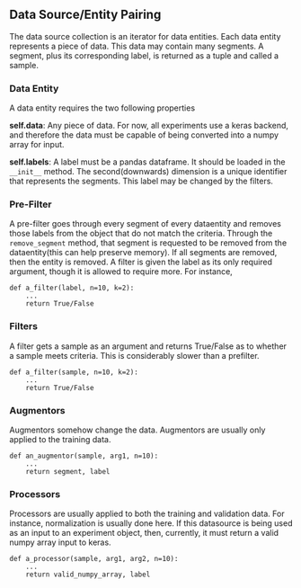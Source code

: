 ## Data Source/Entity Pairing

The data source collection is an iterator for data entities.
Each data entity represents a piece of data.
This data may contain many segments.
A segment, plus its corresponding label, is returned as a tuple and called a sample.

### Data Entity
A data entity requires the two following properties

**self.data**: Any piece of data. For now, all experiments use a keras backend, and therefore the data must be capable of being converted into a numpy array for input.

**self.labels**: A label must be a pandas dataframe. It should be loaded in the `__init__` method. The second(downwards) dimension is a unique identifier that represents the segments. This label may be changed by the filters.

### Pre-Filter
A pre-filter goes through every segment of every dataentity and removes those labels from the object that do not match the criteria. Through the `remove_segment` method, that segment is requested to be removed from the dataentity(this can help preserve memory). If all segments are removed, then the entity is removed. A filter is given the label as its only required argument, though it is allowed to require more. For instance,
```
def a_filter(label, n=10, k=2):
	...
	return True/False
```

### Filters
A filter gets a sample as an argument and returns True/False as to whether a sample meets criteria. This is considerably slower than a prefilter.
```
def a_filter(sample, n=10, k=2):
	...
	return True/False
```

### Augmentors
Augmentors somehow change the data. Augmentors are usually only applied to the training data. 
```
def an_augmentor(sample, arg1, n=10):
	...
	return segment, label
```

### Processors
Processors are usually applied to both the training and validation data. For instance, normalization is usually done here. If this datasource is being used as an input to an experiment object, then, currently, it must return a valid numpy array input to keras.

```
def a_processor(sample, arg1, arg2, n=10):
	...
	return valid_numpy_array, label
```